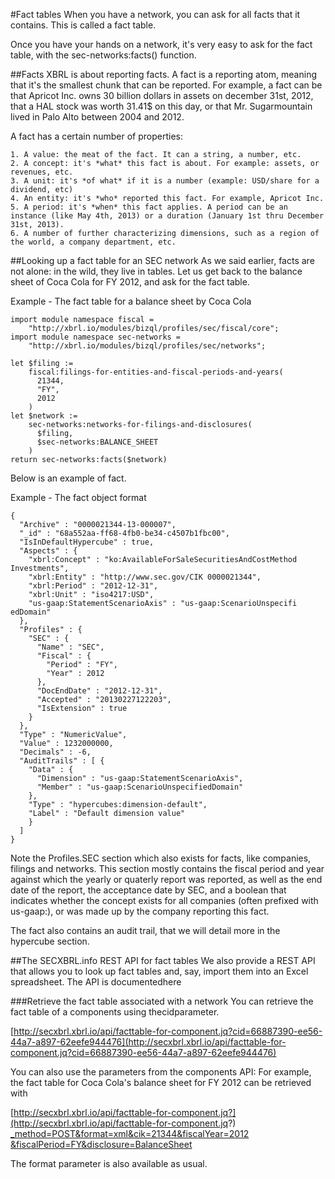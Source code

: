 #Fact tables
When you have a network, you can ask for all facts that it contains. This is called a fact table.

Once you have your hands on a network, it's very easy to ask for the fact table, with the sec-networks:facts() function.

##Facts
XBRL is about reporting facts. A fact is a reporting atom, meaning that it's the smallest chunk that can be reported. For example, a fact can be that Apricot Inc. owns 30 billion dollars in assets on december 31st, 2012, that a HAL stock was worth 31.41$ on this day, or that Mr. Sugarmountain lived in Palo Alto between 2004 and 2012.

A fact has a certain number of properties:


    1. A value: the meat of the fact. It can a string, a number, etc.
    2. A concept: it's *what* this fact is about. For example: assets, or revenues, etc.
    3. A unit: it's *of what* if it is a number (example: USD/share for a dividend, etc)
    4. An entity: it's *who* reported this fact. For example, Apricot Inc.
    5. A period: it's *when* this fact applies. A period can be an instance (like May 4th, 2013) or a duration (January 1st thru December 31st, 2013).
    6. A number of further characterizing dimensions, such as a region of the world, a company department, etc.

##Looking up a fact table for an SEC network
As we said earlier, facts are not alone: in the wild, they live in tables. Let us get back to the balance sheet of Coca Cola for FY 2012, and ask for the fact table.


 Example - The fact table for a balance sheet by Coca Cola

```jsoniq
import module namespace fiscal =
    "http://xbrl.io/modules/bizql/profiles/sec/fiscal/core";
import module namespace sec-networks =
    "http://xbrl.io/modules/bizql/profiles/sec/networks";

let $filing :=
    fiscal:filings-for-entities-and-fiscal-periods-and-years(
      21344,
      "FY",
      2012
    )
let $network :=
    sec-networks:networks-for-filings-and-disclosures(
      $filing,
      $sec-networks:BALANCE_SHEET
    )
return sec-networks:facts($network)
```
Below is an example of fact.


 Example - The fact object format

```jsoniq
{
  "Archive" : "0000021344-13-000007", 
  "_id" : "68a552aa-ff68-4fb0-be34-c4507b1fbc00", 
  "IsInDefaultHypercube" : true, 
  "Aspects" : {
    "xbrl:Concept" : "ko:AvailableForSaleSecuritiesAndCostMethod
Investments", 
    "xbrl:Entity" : "http://www.sec.gov/CIK 0000021344", 
    "xbrl:Period" : "2012-12-31", 
    "xbrl:Unit" : "iso4217:USD", 
    "us-gaap:StatementScenarioAxis" : "us-gaap:ScenarioUnspecifi
edDomain"
  }, 
  "Profiles" : {
    "SEC" : {
      "Name" : "SEC", 
      "Fiscal" : {
        "Period" : "FY", 
        "Year" : 2012
      }, 
      "DocEndDate" : "2012-12-31", 
      "Accepted" : "20130227122203", 
      "IsExtension" : true
    }
  }, 
  "Type" : "NumericValue", 
  "Value" : 1232000000, 
  "Decimals" : -6, 
  "AuditTrails" : [ {
    "Data" : {
      "Dimension" : "us-gaap:StatementScenarioAxis", 
      "Member" : "us-gaap:ScenarioUnspecifiedDomain"
    }, 
    "Type" : "hypercubes:dimension-default", 
    "Label" : "Default dimension value"
    }
  ]
}
```
Note the Profiles.SEC section which also exists for facts, like companies, filings and networks. This section mostly contains the fiscal period and year against which the yearly or quaterly report was reported, as well as the end date of the report, the acceptance date by SEC, and a boolean that indicates whether the concept exists for all companies (often prefixed with us-gaap:), or was made up by the company reporting this fact.

The fact also contains an audit trail, that we will detail more in the hypercube section.

##The SECXBRL.info REST API for fact tables
We also provide a REST API that allows you to look up fact tables and, say, import them into an Excel spreadsheet. The API is documentedhere

###Retrieve the fact table associated with a network
You can retrieve the fact table of a components using thecidparameter.

 [http://secxbrl.xbrl.io/api/facttable-for-component.jq?cid=66887390-ee56-44a7-a897-62eefe944476](http://secxbrl.xbrl.io/api/facttable-for-component.jq?cid=66887390-ee56-44a7-a897-62eefe944476)

You can also use the parameters from the components API: For example, the fact table for Coca Cola's balance sheet for FY 2012 can be retrieved with

 [http://secxbrl.xbrl.io/api/facttable-for-component.jq?](http://secxbrl.xbrl.io/api/facttable-for-component.jq?) [_method=POST&format=xml&cik=21344&fiscalYear=2012](_method=POST&format=xml&cik=21344&fiscalYear=2012) [&fiscalPeriod=FY&disclosure=BalanceSheet](&fiscalPeriod=FY&disclosure=BalanceSheet)

The format parameter is also available as usual.

